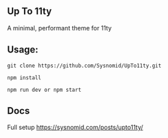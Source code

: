 ## Up To 11ty

A minimal, performant theme for 11ty

## Usage:

	git clone https://github.com/Sysnomid/UpTo11ty.git
	
	npm install

	npm run dev or npm start
	
## Docs
Full setup
https://sysnomid.com/posts/upto11ty/
